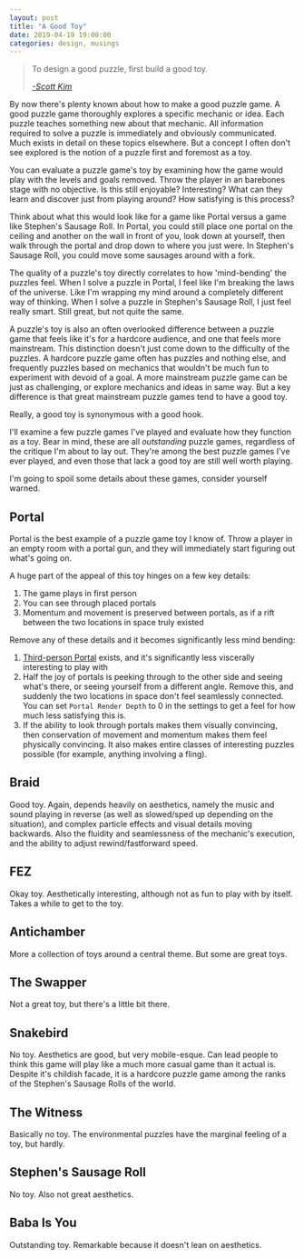 ```yaml
---
layout: post
title: "A Good Toy"
date: 2019-04-19 19:00:00
categories: design, musings
---
```

>To design a good puzzle, first build a good toy.
>
>    [_-Scott Kim_](http://www.scottkim.com.previewc40.carrierzone.com/thinkinggames/whatisapuzzle/index.html)

By now there's plenty known about how to make a good puzzle game. A good puzzle game thoroughly explores a specific mechanic or idea. Each puzzle teaches something new about that mechanic. All information required to solve a puzzle is immediately and obviously communicated. Much exists in detail on these topics elsewhere. But a concept I often don't see explored is the notion of a puzzle first and foremost as a toy.

You can evaluate a puzzle game's toy by examining how the game would play with the levels and goals removed. Throw the player in an barebones stage with no objective. Is this still enjoyable? Interesting? What can they learn and discover just from playing around? How satisfying is this process?

Think about what this would look like for a game like Portal versus a game like Stephen's Sausage Roll. In Portal, you could still place one portal on the ceiling and another on the wall in front of you, look down at yourself, then walk through the portal and drop down to where you just were. In Stephen's Sausage Roll, you could move some sausages around with a fork.

The quality of a puzzle's toy directly correlates to how 'mind-bending' the puzzles feel. When I solve a puzzle in Portal, I feel like I'm breaking the laws of the universe. Like I'm wrapping my mind around a completely different way of thinking. When I solve a puzzle in Stephen's Sausage Roll, I just feel really smart. Still great, but not quite the same.

A puzzle's toy is also an often overlooked difference between a puzzle game that feels like it's for a hardcore audience, and one that feels more mainstream. This distinction doesn't just come down to the difficulty of the puzzles. A hardcore puzzle game often has puzzles and nothing else, and frequently puzzles based on mechanics that wouldn't be much fun to experiment with devoid of a goal. A more mainstream puzzle game can be just as challenging, or explore mechanics and ideas in same way. But a key difference is that great mainstream puzzle games tend to have a good toy.

Really, a good toy is synonymous with a good hook.

I'll examine a few puzzle games I've played and evaluate how they function as a toy. Bear in mind, these are all _outstanding_ puzzle games, regardless of the critique I'm about to lay out. They're among the best puzzle games I've ever played, and even those that lack a good toy are still well worth playing.

I'm going to spoil some details about these games, consider yourself warned.


## Portal

Portal is the best example of a puzzle game toy I know of. Throw a player in an empty room with a portal gun, and they will immediately start figuring out what's going on.

A huge part of the appeal of this toy hinges on a few key details:
1. The game plays in first person
2. You can see through placed portals
3. Momentum and movement is preserved between portals, as if a rift between the two locations in space truly existed

Remove any of these details and it becomes significantly less mind bending:
1. [Third-person Portal](https://portal.wecreatestuff.com/portal.php) exists, and it's significantly less viscerally interesting to play with
2. Half the joy of portals is peeking through to the other side and seeing what's there, or seeing yourself from a different angle. Remove this, and suddenly the two locations in space don't feel seamlessly connected. You can set `Portal Render Depth` to 0 in the settings to get a feel for how much less satisfying this is.
3. If the ability to look through portals makes them visually convincing, then conservation of movement and momentum makes them feel physically convincing. It also makes entire classes of interesting puzzles possible (for example, anything involving a fling).


## Braid

Good toy. Again, depends heavily on aesthetics, namely the music and sound playing in reverse (as well as slowed/sped up depending on the situation), and complex particle effects and visual details moving backwards. Also the fluidity and seamlessness of the mechanic's execution, and the ability to adjust rewind/fastforward speed.


## FEZ

Okay toy. Aesthetically interesting, although not as fun to play with by itself. Takes a while to get to the toy.


## Antichamber

More a collection of toys around a central theme. But some are great toys.


## The Swapper

Not a great toy, but there's a little bit there.


## Snakebird

No toy. Aesthetics are good, but very mobile-esque. Can lead people to think this game will play like a much more casual game than it actual is. Despite it's childish facade, it is a hardcore puzzle game among the ranks of the Stephen's Sausage Rolls of the world.


## The Witness

Basically no toy. The environmental puzzles have the marginal feeling of a toy, but hardly.


## Stephen's Sausage Roll

No toy. Also not great aesthetics.


## Baba Is You

Outstanding toy. Remarkable because it doesn't lean on aesthetics.
